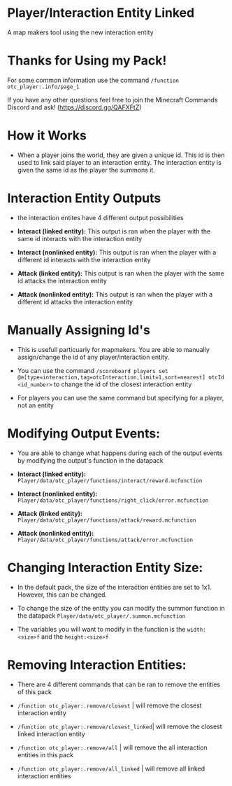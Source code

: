 # Player/Interaction Entity Linked
 A map makers tool using the new interaction entity

# Thanks for Using my Pack!
For some common information use the command ```/function otc_player:.info/page_1```

If you have any other questions feel free to join the Minecraft Commands Discord and ask! (https://discord.gg/QAFXFtZ)

# How it Works
- When a player joins the world, they are given a unique id. This id is then used to link said player to an interaction entity. The interaction entity is given the same id as the player the summons it. 

# Interaction Entity Outputs
* the interaction entites have 4 different output possibilities

- **Interact (linked entity):** This output is ran when the player with the same id interacts with the interaction entity

- **Interact (nonlinked entity):** This output is ran when the player with a different id interacts with the interaction entity

- **Attack (linked entity):** This output is ran when the player with the same id attacks the interaction entity

- **Attack (nonlinked entity):** This output is ran when the player with a different id attacks the interaction entity

# Manually Assigning Id's 
- This is usefull particuarly for mapmakers. You are able to manually assign/change the id of any player/interaction entity. 

- You can use the command ```/scoreboard players set @e[type=interaction,tag=otcInteraction,limit=1,sort=nearest] otcId <id_number>``` to change the id of the closest interaction entity

- For players you can use the same command but specifying for a player, not an entity 

# Modifying Output Events: 
- You are able to change what happens during each of the output events by modifying the output's function in the datapack 

- **Interact (linked entity):** ```Player/data/otc_player/functions/interact/reward.mcfunction```

- **Interact (nonlinked entity):** ```Player/data/otc_player/functions/right_click/error.mcfunction```

- **Attack (linked entity):** ```Player/data/otc_player/functions/attack/reward.mcfunction```

- **Attack (nonlinked entity):** ```Player/data/otc_player/functions/attack/error.mcfunction```

# Changing Interaction Entity Size:
- In the default pack, the size of the interaction entities are set to 1x1. However, this can be changed.

- To change the size of the entity you can modify the summon function in the datapack ```Player/data/otc_player/.summon.mcfunction```

- The variables you will want to modify in the function is the ```width:<size>f``` and the ```height:<size>f```

# Removing Interaction Entities:
 - There are 4 different commands that can be ran to remove the entities of this pack

 - ```/function otc_player:.remove/closest``` | will remove the closest interaction entity
 
- ```/function otc_player:.remove/closest_linked```| will remove the closest linked interaction entity

- ```/function otc_player:.remove/all``` | will remove the all interaction entities in this pack

- ```/function otc_player:.remove/all_linked``` | will remove all linked interaction entities
